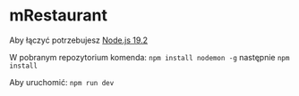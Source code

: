 # mRestaurant
Aby łączyć potrzebujesz [Node.js 19.2](https://nodejs.org/en/)

W pobranym repozytorium komenda:
`npm install nodemon -g`
następnie
`npm install`

Aby uruchomić:
`npm run dev`
